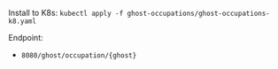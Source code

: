 Install to K8s:
`kubectl apply -f ghost-occupations/ghost-occupations-k8.yaml`

Endpoint:
* `8080/ghost/occupation/{ghost}`